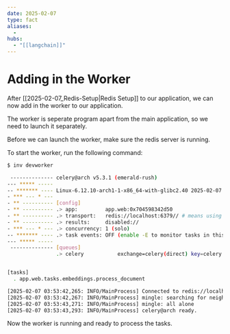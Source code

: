 ```yaml
---
date: 2025-02-07
type: fact
aliases:
  -
hubs:
  - "[[langchain]]"
---
```


# Adding in the Worker

After [[2025-02-07_Redis-Setup|Redis Setup]] to our application, we can now add in the worker to our application.

The worker is seperate program apart from the main application, so we need to launch it separately.

Before we can launch the worker, make sure the redis server is running.

To start the worker, run the following command:

```sh
$ inv devworker

 -------------- celery@arch v5.3.1 (emerald-rush)
--- ***** -----
-- ******* ---- Linux-6.12.10-arch1-1-x86_64-with-glibc2.40 2025-02-07 03:53:42
- *** --- * ---
- ** ---------- [config]
- ** ---------- .> app:         app.web:0x704598342d50
- ** ---------- .> transport:   redis://localhost:6379// # means using redis
- ** ---------- .> results:     disabled://
- *** --- * --- .> concurrency: 1 (solo)
-- ******* ---- .> task events: OFF (enable -E to monitor tasks in this worker)
--- ***** -----
 -------------- [queues]
                .> celery           exchange=celery(direct) key=celery


[tasks]
  . app.web.tasks.embeddings.process_document

[2025-02-07 03:53:42,265: INFO/MainProcess] Connected to redis://localhost:6379//
[2025-02-07 03:53:42,267: INFO/MainProcess] mingle: searching for neighbors
[2025-02-07 03:53:43,271: INFO/MainProcess] mingle: all alone
[2025-02-07 03:53:43,293: INFO/MainProcess] celery@arch ready.

```

Now the worker is running and ready to process the tasks.
